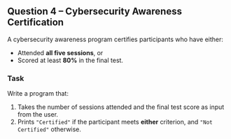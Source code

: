 ## Question 4 – Cybersecurity Awareness Certification

A cybersecurity awareness program certifies participants who have either:  
- Attended **all five sessions**, or  
- Scored at least **80%** in the final test.  

### Task  
Write a program that:  
1. Takes the number of sessions attended and the final test score as input from the user.  
2. Prints `"Certified"` if the participant meets **either** criterion, and `"Not Certified"` otherwise.

